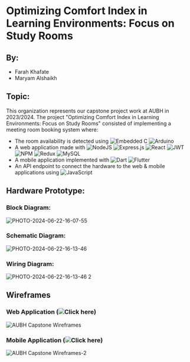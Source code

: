 # Optimizing Comfort Index in Learning Environments: Focus on Study Rooms

## By:
- Farah Khafate
- Maryam Alshaikh

## Topic:
This organization represents our capstone project work at AUBH in 2023/2024. The project "Optimizing Comfort Index in Learning Environments: Focus on Study Rooms" consisted of implementing a meeting room booking system where:
- The room availability is detected using ![Embedded C](https://img.shields.io/badge/Embedded_C-%2310811F.svg?style=for-the-badge&logo=C&logoColor=white) ![Arduino](https://img.shields.io/badge/Arduino-%2300979D.svg?style=for-the-badge&logo=arduino&logoColor=white) 
- A web application made with ![NodeJS](https://img.shields.io/badge/node.js-6DA55F?style=for-the-badge&logo=node.js&logoColor=white) ![Express.js](https://img.shields.io/badge/express.js-%23404d59.svg?style=for-the-badge&logo=express&logoColor=%2361DAFB) ![React](https://img.shields.io/badge/react-%2320232a.svg?style=for-the-badge&logo=react&logoColor=%2361DAFB) ![JWT](https://img.shields.io/badge/JWT-black?style=for-the-badge&logo=JSON%20web%20tokens) ![NPM](https://img.shields.io/badge/NPM-%23000000.svg?style=for-the-badge&logo=npm&logoColor=white) ![Redux](https://img.shields.io/badge/redux-%23593d88.svg?style=for-the-badge&logo=redux&logoColor=white) ![MySQL](https://img.shields.io/badge/mysql-%2300f.svg?style=for-the-badge&logo=mysql&logoColor=white) 
- A mobile application implemented with ![Dart](https://img.shields.io/badge/Dart-%230175C2.svg?style=for-the-badge&logo=dart&logoColor=white) ![Flutter](https://img.shields.io/badge/Flutter-%2302569B.svg?style=for-the-badge&logo=flutter&logoColor=white)
- An API endpoint to connect the hardware to the web & mobile applications using ![JavaScript](https://img.shields.io/badge/javascript-%23323330.svg?style=for-the-badge&logo=javascript&logoColor=%23F7DF1E)

## Hardware Prototype:
### Block Diagram:
![PHOTO-2024-06-22-16-07-55](https://github.com/AUBH-Capstone-Room-Booking-System/.github/assets/127206744/e37b4708-95aa-47da-bff5-53513c8d4691)

### Schematic Diagram:
![PHOTO-2024-06-22-16-13-46](https://github.com/AUBH-Capstone-Room-Booking-System/.github/assets/127206744/2df282fc-1094-470c-9db5-28bbfdffccd0)

### Wiring Diagram:
![PHOTO-2024-06-22-16-13-46 2](https://github.com/AUBH-Capstone-Room-Booking-System/.github/assets/127206744/aafd0a62-3824-4bf3-acc6-54928e4f7730)

## Wireframes
### Web Application (![Click here](https://www.figma.com/proto/3R2gQXbFojuOjZfvDGQOnA/AUBH-Capstone-Wireframes?node-id=42-1129&t=BZia0RajG51VUSk4-1&scaling=contain&content-scaling=fixed&page-id=0%3A1&starting-point-node-id=42%3A1129))
![AUBH Capstone Wireframes](https://github.com/AUBH-Capstone-Room-Booking-System/.github/assets/127206744/132952e1-fcc0-4238-9d2f-7bb7f3454afb)

### Mobile Application (![Click here](https://www.figma.com/proto/3R2gQXbFojuOjZfvDGQOnA/AUBH-Capstone-Wireframes?node-id=27-2755&t=n627n2vlJGEQ2Eor-1&scaling=contain&content-scaling=fixed&page-id=26%3A2&starting-point-node-id=27%3A2755))
![AUBH Capstone Wireframes-2](https://github.com/AUBH-Capstone-Room-Booking-System/.github/assets/127206744/39d9e5d8-4201-414e-be07-9b9f922f29c1)


